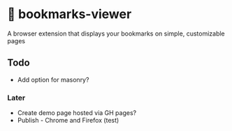 
# 🔖 bookmarks-viewer

A browser extension that displays your bookmarks on simple, customizable pages

## Todo

- Add option for masonry?

### Later

- Create demo page hosted via GH pages?
- Publish - Chrome and Firefox (test)
